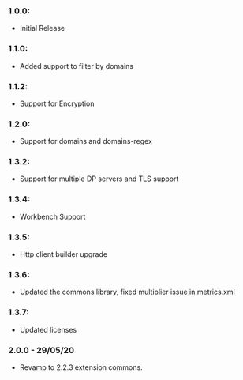 ### 1.0.0: 
*  Initial Release
    
### 1.1.0: 
*  Added support to filter by domains
    
### 1.1.2: 
*  Support for Encryption
    
### 1.2.0: 
*  Support for domains and domains-regex
    
### 1.3.2: 
*  Support for multiple DP servers and TLS support
    
### 1.3.4: 
*  Workbench Support
    
### 1.3.5: 
*  Http client builder upgrade
    
### 1.3.6: 
*  Updated the commons library, fixed multiplier issue in metrics.xml
    
### 1.3.7: 
*  Updated licenses
    
### 2.0.0 - 29/05/20
*  Revamp to 2.2.3 extension commons.
    